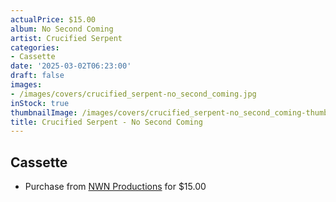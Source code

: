 ```yaml
---
actualPrice: $15.00
album: No Second Coming
artist: Crucified Serpent
categories:
- Cassette
date: '2025-03-02T06:23:00'
draft: false
images:
- /images/covers/crucified_serpent-no_second_coming.jpg
inStock: true
thumbnailImage: /images/covers/crucified_serpent-no_second_coming-thumb.jpg
title: Crucified Serpent - No Second Coming
---
```


## Cassette
* Purchase from [NWN Productions](http://shop.nwnprod.com/index.php?route=product/product&path=73&product_id=44418&sort=pd.name&order=ASC) for $15.00
